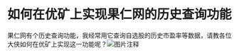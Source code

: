 # 如何在优矿上实现果仁网的历史查询功能

果仁网有个历史查询功能，我经常用它查询自选股的历史市盈率等数据，请教各位大侠如何在优矿上实现这一功能呢？![图片注释](http://storage-uqer.datayes.com/588da043c1e3cc00577fd244/63e5188a-e613-11e6-aa07-0242ac140003)
